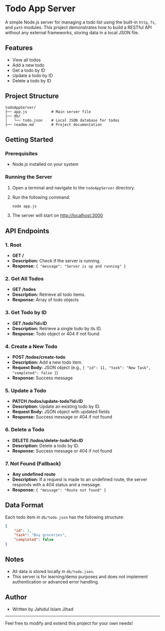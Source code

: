 # Todo App Server

A simple Node.js server for managing a todo list using the built-in `http`, `fs`, and `path` modules. This project demonstrates how to build a RESTful API without any external frameworks, storing data in a local JSON file.

## Features

-   View all todos
-   Add a new todo
-   Get a todo by ID
-   Update a todo by ID
-   Delete a todo by ID

## Project Structure

```
todoAppServer/
├── app.js           # Main server file
├── db/
│   └── todo.json    # Local JSON database for todos
├── readme.md        # Project documentation
```

## Getting Started

### Prerequisites

-   Node.js installed on your system

### Running the Server

1. Open a terminal and navigate to the `todoAppServer` directory.
2. Run the following command:

    ```sh
    node app.js
    ```

3. The server will start on [http://localhost:3000](http://localhost:3000)

## API Endpoints

### 1. Root

-   **GET /**
-   **Description:** Check if the server is running.
-   **Response:** `{ "message": "Server is up and running" }`

### 2. Get All Todos

-   **GET /todos**
-   **Description:** Retrieve all todo items.
-   **Response:** Array of todo objects

### 3. Get Todo by ID

-   **GET /todo?id=ID**
-   **Description:** Retrieve a single todo by its ID.
-   **Response:** Todo object or 404 if not found

### 4. Create a New Todo

-   **POST /todos/create-todo**
-   **Description:** Add a new todo item.
-   **Request Body:** JSON object (e.g., `{ "id": 11, "task": "New Task", "completed": false }`)
-   **Response:** Success message

### 5. Update a Todo

-   **PATCH /todos/update-todo?id=ID**
-   **Description:** Update an existing todo by ID.
-   **Request Body:** JSON object with updated fields
-   **Response:** Success message or 404 if not found

### 6. Delete a Todo

-   **DELETE /todos/delete-todo?id=ID**
-   **Description:** Delete a todo by ID.
-   **Response:** Success message or 404 if not found

### 7. Not Found (Fallback)

-   **Any undefined route**
-   **Description:** If a request is made to an undefined route, the server responds with a 404 status and a message.
-   **Response:** `{ "message": "Route not found" }`

## Data Format

Each todo item in `db/todo.json` has the following structure:

```json
{
    "id": 1,
    "task": "Buy groceries",
    "completed": false
}
```

## Notes

-   All data is stored locally in `db/todo.json`.
-   This server is for learning/demo purposes and does not implement authentication or advanced error handling.

## Author

-   Written by Jahidul Islam Jihad

---

Feel free to modify and extend this project for your own needs!
